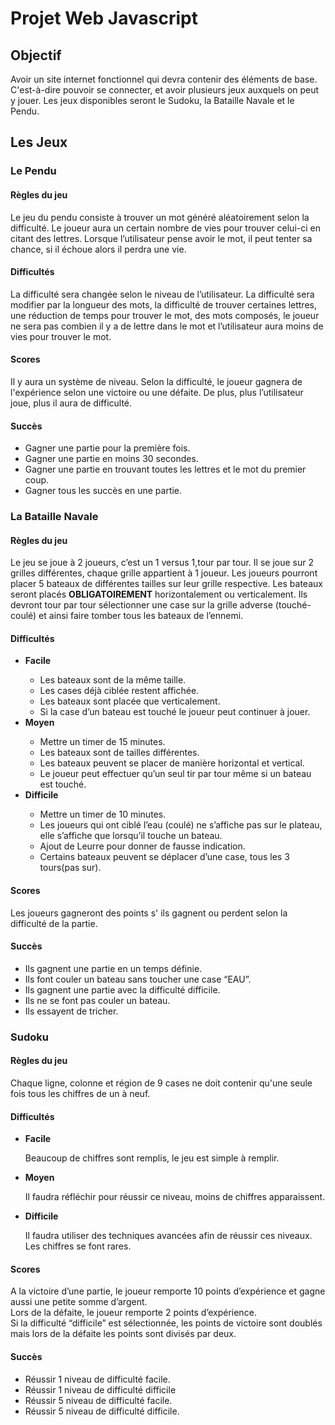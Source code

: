 <h1>Projet Web Javascript</h1>

<h2>Objectif</h2>
<p>
Avoir un site internet fonctionnel qui devra contenir des éléments de base.
C'est-à-dire pouvoir se connecter, et avoir plusieurs jeux auxquels on peut y jouer.
Les jeux disponibles seront le Sudoku, la Bataille Navale et le Pendu.
</p>
<h2>Les Jeux</h2>
<h3>Le Pendu</h3>
<h4>Règles du jeu</h4>
<p>
Le jeu du pendu consiste à trouver un mot généré aléatoirement selon la difficulté.
Le joueur aura un certain nombre de vies pour trouver celui-ci en citant des lettres.
Lorsque l’utilisateur pense avoir le mot, il peut tenter sa chance, si il échoue alors il perdra une vie.
</p>
<h4>Difficultés</h4>
<p>
La difficulté sera changée selon le niveau de l’utilisateur. 
La difficulté sera modifier par la longueur des mots, la difficulté de trouver certaines lettres,
une réduction de temps pour trouver le mot, des mots composés, 
le joueur ne sera pas combien il y a de lettre dans le mot et l’utilisateur aura moins de vies pour trouver le mot.
</p>
<h4>Scores</h4>
<p>
Il y aura un système de niveau. Selon la difficulté, 
le joueur gagnera de l'expérience selon une victoire ou une défaite. 
De plus, plus l’utilisateur joue, plus il aura de difficulté.
</p>
<h4>Succès</h4>
<ul>
    <li>Gagner une partie pour la première fois.</li>
    <li>Gagner une partie en moins 30 secondes.</li>
    <li>Gagner une partie en trouvant toutes les lettres et le mot du premier coup.</li>
    <li>Gagner tous les succès en une partie.</li>
</ul>

<h3>La Bataille Navale</h3>
<h4>Règles du jeu</h4>
<p>
Le jeu se joue à 2 joueurs, c’est un 1 versus 1,tour par tour.
Il se joue sur 2 grilles différentes, chaque grille appartient à 1 joueur.
Les joueurs pourront placer 5 bateaux de différentes tailles sur leur grille respective. 
Les bateaux seront placés <strong>OBLIGATOIREMENT</strong> horizontalement ou verticalement. 
Ils devront tour par tour sélectionner une case sur la grille adverse (touché-coulé) et ainsi faire tomber tous les bateaux de l’ennemi.
</p>
<h4>Difficultés</h4>
<ul>
    <li><strong>Facile</strong></li>
    <ul>
        <li>Les bateaux sont de la même taille.</li>
        <li>Les cases déjà ciblée restent affichée.</li>
        <li>Les bateaux sont placée que verticalement.</li>
        <li>Si la case d’un bateau est touché le joueur peut continuer à jouer.</li>
    </ul>
    <li><strong>Moyen</strong></li>
    <ul>
        <li>Mettre un timer de 15 minutes.</li>
        <li>Les bateaux sont de tailles différentes.</li>
        <li>Les bateaux peuvent se placer de manière horizontal et vertical.</li>
        <li>Le joueur peut effectuer qu’un seul tir par tour même si un bateau est touché.</li>
    </ul>
    <li><strong>Difficile</strong></li>
    <ul>
        <li>Mettre un timer de 10 minutes.</li>
        <li>Les joueurs qui ont ciblé l’eau (coulé) ne s’affiche pas sur le plateau, 
        elle s’affiche que lorsqu’il touche un bateau.</li>
        <li>Ajout de Leurre pour donner de fausse indication.</li>
        <li>Certains bateaux peuvent se déplacer d’une case, tous les 3 tours(pas sur).</li>
    </ul>
</ul>
<h4>Scores</h4>
<p>
Les joueurs gagneront des points s' ils gagnent ou perdent selon la difficulté de la partie.
</p>
<h4>Succès</h4>
<ul>
    <li>Ils gagnent une partie en un temps définie.</li>
    <li>Ils font couler un bateau sans toucher une case “EAU”.</li>
    <li>Ils gagnent une partie avec la difficulté difficile.</li>
    <li>Ils ne se font pas couler un bateau.</li>
    <li>Ils essayent de tricher.</li>
</ul>

<h3>Sudoku</h3>
<h4>Règles du jeu</h4>
<p>
Chaque ligne, colonne et région de 9 cases ne doit contenir qu'une
seule fois tous les chiffres de un à neuf.
</p>
<h4>Difficultés</h4> 
<ul>
    <li><strong>Facile</strong></li>
    <p>
    Beaucoup de chiffres sont remplis, le jeu est simple à remplir.
    </p>
    <li><strong>Moyen</strong></li>
    <p>
    Il faudra réfléchir pour réussir ce niveau, moins de chiffres apparaissent.
    </p>
    <li><strong>Difficile</strong></li>
    <p>
    Il faudra utiliser des techniques avancées afin de réussir ces niveaux.
    <br>Les chiffres se font rares.
    </p>
</ul>
<h4>Scores</h4>
<p>
A la victoire d’une partie, le joueur remporte 10 points d’expérience et gagne aussi une petite somme d’argent.
<br>Lors de la défaite, le joueur remporte 2 points d’expérience.
<br>Si la difficulté “difficile” est sélectionnée, les points de victoire sont doublés mais lors de la défaite les points sont divisés par deux.
</p>
<h4>Succès</h4>
<ul>
    <li>Réussir 1 niveau de difficulté facile.</li>
    <li>Réussir 1 niveau de difficulté difficile</li>
    <li>Réussir 5 niveau de difficulté facile.</li>
    <li>Réussir 5 niveau de difficulté difficile.</li>
</ul>